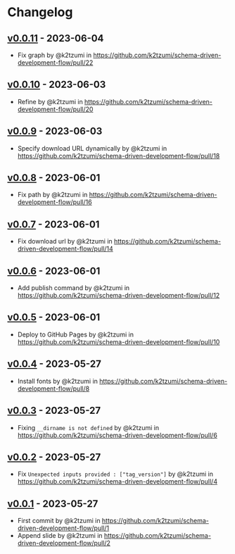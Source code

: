 # Changelog

## [v0.0.11](https://github.com/k2tzumi/schema-driven-development-flow/compare/v0.0.10...v0.0.11) - 2023-06-04
- Fix graph by @k2tzumi in https://github.com/k2tzumi/schema-driven-development-flow/pull/22

## [v0.0.10](https://github.com/k2tzumi/schema-driven-development-flow/compare/v0.0.9...v0.0.10) - 2023-06-03
- Refine by @k2tzumi in https://github.com/k2tzumi/schema-driven-development-flow/pull/20

## [v0.0.9](https://github.com/k2tzumi/schema-driven-development-flow/compare/v0.0.8...v0.0.9) - 2023-06-03
- Specify download URL dynamically by @k2tzumi in https://github.com/k2tzumi/schema-driven-development-flow/pull/18

## [v0.0.8](https://github.com/k2tzumi/schema-driven-development-flow/compare/v0.0.7...v0.0.8) - 2023-06-01
- Fix path by @k2tzumi in https://github.com/k2tzumi/schema-driven-development-flow/pull/16

## [v0.0.7](https://github.com/k2tzumi/schema-driven-development-flow/compare/v0.0.6...v0.0.7) - 2023-06-01
- Fix download url by @k2tzumi in https://github.com/k2tzumi/schema-driven-development-flow/pull/14

## [v0.0.6](https://github.com/k2tzumi/schema-driven-development-flow/compare/v0.0.5...v0.0.6) - 2023-06-01
- Add publish command by @k2tzumi in https://github.com/k2tzumi/schema-driven-development-flow/pull/12

## [v0.0.5](https://github.com/k2tzumi/schema-driven-development-flow/compare/v0.0.4...v0.0.5) - 2023-06-01
- Deploy to GitHub Pages by @k2tzumi in https://github.com/k2tzumi/schema-driven-development-flow/pull/10

## [v0.0.4](https://github.com/k2tzumi/schema-driven-development-flow/compare/v0.0.3...v0.0.4) - 2023-05-27
- Install fonts by @k2tzumi in https://github.com/k2tzumi/schema-driven-development-flow/pull/8

## [v0.0.3](https://github.com/k2tzumi/schema-driven-development-flow/compare/v0.0.2...v0.0.3) - 2023-05-27
- Fixing `__dirname is not defined` by @k2tzumi in https://github.com/k2tzumi/schema-driven-development-flow/pull/6

## [v0.0.2](https://github.com/k2tzumi/schema-driven-development-flow/compare/v0.0.1...v0.0.2) - 2023-05-27
- Fix `Unexpected inputs provided : ["tag_version"]` by @k2tzumi in https://github.com/k2tzumi/schema-driven-development-flow/pull/4

## [v0.0.1](https://github.com/k2tzumi/schema-driven-development-flow/commits/v0.0.1) - 2023-05-27
- First commit by @k2tzumi in https://github.com/k2tzumi/schema-driven-development-flow/pull/1
- Append slide by @k2tzumi in https://github.com/k2tzumi/schema-driven-development-flow/pull/2
